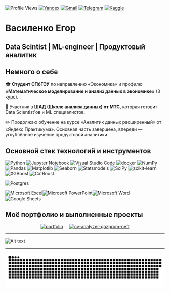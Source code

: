![Profile Views](https://komarev.com/ghpvc/?username=KsyLight&style=for-the-badge)
[![Yandex](https://img.shields.io/badge/Yandex-Mail-red?style=for-the-badge&logo=yandex&logoColor=white)](mailto:egor.vasilenko.2004@yandex.ru)
[![Gmail](https://img.shields.io/badge/Gmail-Mail-D14836?style=for-the-badge&logo=gmail&logoColor=white)](mailto:ksylight20.08@gmail.com)
[![Telegram](https://img.shields.io/badge/Telegram-2CA5E0?style=for-the-badge&logo=telegram&logoColor=white)](https://t.me/oknelisavroge)
[![Kaggle](https://img.shields.io/badge/Kaggle-20BEFF?style=for-the-badge&logo=kaggle&logoColor=white)](https://www.kaggle.com/ksylight)

# Василенко Егор
## Data Scintist | ML-engineer | Продуктовый аналитик

## Немного о себе
🎓 **Студент СПбГЭУ** по направлению «Экономика» и профилю **«Математическое моделирование и анализ данных в экономике»** (3 курс).

🌱 Участник в **ШАД (Школе анализа данных) от МТС**, которая готовит Data Scientist'ов и ML специалистов.

✏️ Продолжаю обучение на курсе «Аналитик данных расширенный» от «Яндекс Практикума». Основная часть завершена, впереди — углублённое изучение продуктовой аналитики.

## Основной стек технологий и инструментов

![Python](https://img.shields.io/badge/python-3670A0?style=for-the-badge&logo=python&logoColor=ffdd54)
![Jupyter Notebook](https://img.shields.io/badge/jupyter-%23FA0F00.svg?style=for-the-badge&logo=jupyter&logoColor=white)
![Visual Studio Code](https://img.shields.io/badge/Visual%20Studio%20Code-0078d7.svg?style=for-the-badge&logo=visual-studio-code&logoColor=white)
![docker](https://img.shields.io/badge/docker-%232496ED.svg?style=for-the-badge&logo=docker&logoColor=white)
![NumPy](https://img.shields.io/badge/numpy-%23013243.svg?style=for-the-badge&logo=numpy&logoColor=white)
![Pandas](https://img.shields.io/badge/pandas-%23150458.svg?style=for-the-badge&logo=pandas&logoColor=white)
![Matplotlib](https://img.shields.io/badge/Matplotlib-%23ffffff.svg?style=for-the-badge&logo=Matplotlib&logoColor=black)
![Seaborn](https://img.shields.io/badge/Seaborn-%230C55A5.svg?style=for-the-badge&logoColor=white)
![Statsmodels](https://img.shields.io/badge/statsmodels-blueviolet?style=for-the-badge)
![SciPy](https://img.shields.io/badge/SciPy-%230C55A5.svg?style=for-the-badge&logo=scipy&logoColor=%white)
![scikit-learn](https://img.shields.io/badge/scikit--learn-%23F7931E.svg?style=for-the-badge&logo=scikit-learn&logoColor=white)
![XGBoost](https://img.shields.io/badge/XGBoost-blue?style=for-the-badge)
![CatBoost](https://img.shields.io/badge/CatBoost-yellow?style=for-the-badge)

![Postgres](https://img.shields.io/badge/postgres-%23316192.svg?style=for-the-badge&logo=postgresql&logoColor=white)

![Microsoft Excel](https://img.shields.io/badge/Microsoft_Excel-217346?style=for-the-badge&logo=microsoft-excel&logoColor=white)![Microsoft PowerPoint](https://img.shields.io/badge/Microsoft_PowerPoint-B7472A?style=for-the-badge&logo=microsoft-powerpoint&logoColor=white)![Microsoft Word](https://img.shields.io/badge/Microsoft_Word-2B579A?style=for-the-badge&logo=microsoft-word&logoColor=white)![Google Sheets](https://img.shields.io/badge/Google%20Sheets-34A853?style=for-the-badge&logo=google-sheets&logoColor=white)

## Моё портфолио и выполненные проекты

<div align="center">

[![portfolio](https://github-readme-stats.vercel.app/api/pin?username=KsyLight&repo=portfolio&bg_color=29000e&title_color=ffd447&text_color=ffffff&icon_color=ffd166&border_color=3a0012)](https://github.com/KsyLight/portfolio)
&nbsp; &nbsp;
[![cv-analyzer-gazprom-neft](https://github-readme-stats.vercel.app/api/pin?username=KsyLight&repo=cv-analyzer-gazprom-neft&bg_color=29000e&title_color=ffd447&text_color=ffffff&icon_color=ffd166&border_color=3a0012)](https://github.com/KsyLight/cv-analyzer-gazprom-neft)

</div>

---

![Alt text](https://spotify-recently-played-readme.vercel.app/api?user=31gxkc4jt7vsy3p67d4g4azjt3ju)

---

![GitHub Snake dark](https://raw.githubusercontent.com/KsyLight/snk/main/svg-only/dist/github-contribution-grid-snake-dark.svg)
